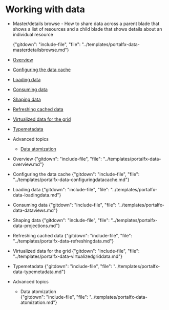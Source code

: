 <properties title="" pageTitle="Working with Data" description="" authors="" />

# Working with data

- Master/details browse - How to share data across a parent blade that shows a list of 
resources and a child blade that shows details about an individual resource 

	{"gitdown": "include-file", "file": "../templates/portalfx-data-masterdetailsbrowse.md"}

- [Overview](/documentation/articles/portalfx-data-overview)
- [Configuring the data cache](/documentation/articles/portalfx-data-configuringdatacache)
- [Loading data](/documentation/articles/portalfx-data-loadingdata)
- [Consuming data](/documentation/articles/portalfx-data-dataviews)
- [Shaping data](/documentation/articles/portalfx-data-projections)
- [Refreshing cached data](/documentation/articles/portalfx-data-refreshingdata)
- [Virtualized data for the grid](/documentation/articles/portalfx-data-virtualizedgriddata)
- [Typemetadata](/documentation/articles/portalfx-data-typemetadata)
- Advanced topics
    - [Data atomization](/documentation/articles/portalfx-data-atomization)

- Overview
	{"gitdown": "include-file", "file": "../templates/portalfx-data-overview.md"}
- Configuring the data cache
    {"gitdown": "include-file", "file": "../templates/portalfx-data-configuringdatacache.md"}
- Loading data
    {"gitdown": "include-file", "file": "../templates/portalfx-data-loadingdata.md"}
- Consuming data
    {"gitdown": "include-file", "file": "../templates/portalfx-data-dataviews.md"}
- Shaping data
    {"gitdown": "include-file", "file": "../templates/portalfx-data-projections.md"}
- Refreshing cached data
    {"gitdown": "include-file", "file": "../templates/portalfx-data-refreshingdata.md"}
- Virtualized data for the grid
    {"gitdown": "include-file", "file": "../templates/portalfx-data-virtualizedgriddata.md"}
- Typemetadata
    {"gitdown": "include-file", "file": "../templates/portalfx-data-typemetadata.md"}

- Advanced topics
    - Data atomization     
    {"gitdown": "include-file", "file": "../templates/portalfx-data-atomization.md"}